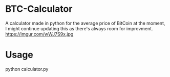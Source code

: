 # BTC-Calculator
A calculator made in python for the average price of BitCoin at the moment, I might continue updating this as there's always room for improvment.
https://imgur.com/wWJ7S9x.jpg


# Usage
python calculator.py
